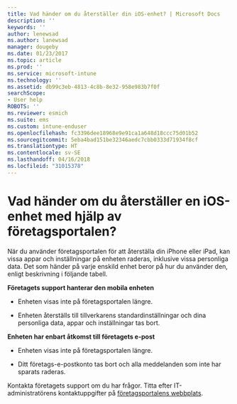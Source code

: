 ```yaml
---
title: Vad händer om du återställer din iOS-enhet? | Microsoft Docs
description: ''
keywords: ''
author: lenewsad
ms.author: lanewsad
manager: dougeby
ms.date: 01/23/2017
ms.topic: article
ms.prod: ''
ms.service: microsoft-intune
ms.technology: ''
ms.assetid: db99c3eb-4813-4c8b-8e32-958e983b7f0f
searchScope:
- User help
ROBOTS: ''
ms.reviewer: esmich
ms.suite: ems
ms.custom: intune-enduser
ms.openlocfilehash: fc3396dee18968e9e91ca1a648d18ccc75d01b52
ms.sourcegitcommit: 5eba4bad151be32346aedc7cbb0333d71934f8cf
ms.translationtype: HT
ms.contentlocale: sv-SE
ms.lasthandoff: 04/16/2018
ms.locfileid: "31015378"
---
```

# <a name="what-happens-if-you-reset-your-ios-device-using-the-company-portal"></a>Vad händer om du återställer en iOS-enhet med hjälp av företagsportalen?

När du använder företagsportalen för att återställa din iPhone eller iPad, kan vissa appar och inställningar på enheten raderas, inklusive vissa personliga data. Det som händer på varje enskild enhet beror på hur du använder den, enligt beskrivning i följande tabell.

**Företagets support hanterar den mobila enheten**

-   Enheten visas inte på företagsportalen längre.

-   Enheten återställs till tillverkarens standardinställningar och dina personliga data, appar och inställningar tas bort.

**Enheten har enbart åtkomst till företagets e-post**

-   Enheten visas inte på företagsportalen längre.

-   Ditt företags-e-postkonto tas bort och alla meddelanden som inte har sparats raderas.

Kontakta företagets support om du har frågor. Titta efter IT-administratörens kontaktuppgifter på [företagsportalens webbplats](https://portal.manage.microsoft.com#HelpDeskDialog).
